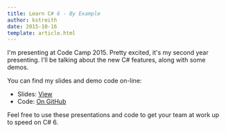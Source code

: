 ```yaml
---
title: Learn C# 6 - By Example
author: kstreith 
date: 2015-10-16
template: article.html
---
```


I'm presenting at Code Camp 2015. Pretty excited, it's my second year presenting. I'll be talking about the new C# features, along with some demos.

You can find my slides and demo code on-line:

* Slides: <a href="http://itsnull.com/presentations/csharp6/#/">View</a>
* Code: <a href="https://github.com/kstreith/csharp6">On GitHub</a>

Feel free to use these presentations and code to get your team at work up to speed on C# 6.

